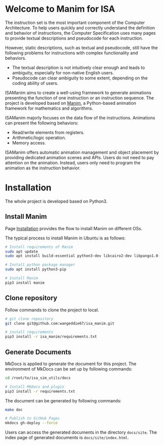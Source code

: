 # Welcome to Manim for ISA

The instruction set is the most important component of the Computer Architecture. To help users quickly and correctly understand the definition and behavior of instructions, the Computer Specification uses many pages to provide textual descriptions and pseudocode for each instruction.

However, static descriptions, such as textual and pseudocode, still have the following problems for instructions with complex functionality and behaviors.

- The textual description is not intuitively clear enough and leads to ambiguity, especially for non-native English users.
- Pseudocode can clear ambiguity to some extent, depending on the coding ability of users.

ISAManim aims to create a well-using framework to generate animations presenting the function of one instruction or an instruction sequence. The project is developed based on [Manim](https://docs.manim.community/en/stable/index.html), a Python-based animation framework for mathematics and algorithms. 

ISAManim majorly focuses on the data flow of the instructions. Animations can present the following behaviors:

- Read/write elements from registers.
- Arithmetic/logic operation.
- Memory access.

ISAManim offers automatic animation management and object placement by providing dedicated animation scenes and APIs. Users do not need to pay attention on the animation. Instead, users only need to program the animation as the instruction behavior. 

# Installation

The whole project is developed based on Python3.

## Install Manim

Page [Installation](https://docs.manim.community/en/stable/installation.html) provides the flow to install Manim on different OSs.

The typical process to install Manim in Ubuntu is as follows:

``` bash
# Install requirements of Manim
sudo apt update
sudo apt install build-essential python3-dev libcairo2-dev libpango1.0-dev ffmpeg

# Install python package manager
sudo apt install python3-pip

# Install Manim
pip3 install manim
```

## Clone repository

Follow commands to clone the project to local.

```bash
# git clone repository
git clone git@github.com:wangeddie67/isa_manim.git

# install requirements
pip3 install -r isa_manim/requirements.txt
```

## Generate Documents

MkDocs is applied to generate the document for this project. The environment of MkDocs can be set up by following commands:

``` bash
cd /root/to/isa_sim_utils/docs

# Install MkDocs and plugin
pip3 install -r requirements.txt
```

The document can be generated by following commands:

```bash
make doc

# Publish to GitHub Pages
mkdocs gh-deploy --force
```

Users can access the generated documents in the directory `docs/site`. The index page of generated documents is `docs/site/index.html`.

